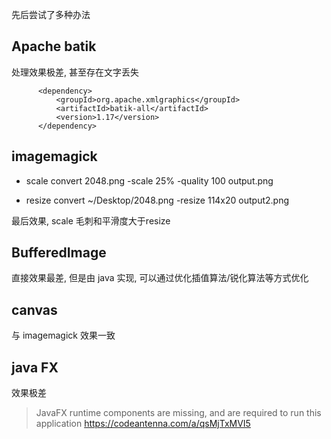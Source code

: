 
先后尝试了多种办法

## Apache batik
处理效果极差, 甚至存在文字丢失

```
      <dependency>
          <groupId>org.apache.xmlgraphics</groupId>
          <artifactId>batik-all</artifactId>
          <version>1.17</version>
      </dependency>
```

## imagemagick
+ scale
convert 2048.png -scale 25% -quality 100 output.png 

+ resize
convert ~/Desktop/2048.png -resize 114x20 output2.png 

最后效果, scale 毛刺和平滑度大于resize

## BufferedImage
直接效果最差, 但是由 java 实现, 可以通过优化插值算法/锐化算法等方式优化


## canvas
与 imagemagick 效果一致

## java FX
效果极差

> JavaFX runtime components are missing, and are required to run this application
> https://codeantenna.com/a/qsMjTxMVI5